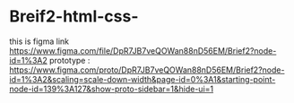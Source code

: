 # Breif2-html-css-
this is figma link https://www.figma.com/file/DpR7JB7veQOWan88nD56EM/Brief2?node-id=1%3A2
prototype  : https://www.figma.com/proto/DpR7JB7veQOWan88nD56EM/Brief2?node-id=1%3A2&scaling=scale-down-width&page-id=0%3A1&starting-point-node-id=139%3A127&show-proto-sidebar=1&hide-ui=1
